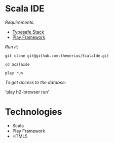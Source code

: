 # Scala IDE

_Requirements_:

  * [Typesafe Stack](http://typesafe.com/stack/download)
  * [Play Framework](http://www.playframework.org/documentation/2.0/Installing)

_Run it_:

`git clone git@github.com:themerius/ScalaIde.git`

`cd ScalaIde`

`play run`

_To get access to the databse_:

'play h2-browser run'


# Technologies

* Scala
* Play Framework
* HTML5
